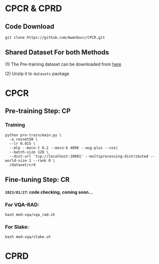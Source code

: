 # CPCR & CPRD


## Code Download
```
git clone https://github.com/Awenbocc/CPCR.git
```

## Shared Dataset For both Methods
(1) The Pre-training dataset can be downloaded from [here](https://drive.google.com/file/d/1vi1bMm_QX8rKdyug40MkG2GPZoAO_QCo/view?usp=sharing)

(2) Unzip it to ```datasets``` package


# CPCR
## Pre-training Step: CP

### Training
```
python pre-train/main.py \
  -a resnet50 \
  --lr 0.015 \
  --mlp --moco-t 0.2 --moco-k 4096 --aug-plus --cos\
  --batch-size 128 \
  --dist-url 'tcp://localhost:10001' --multiprocessing-distributed --world-size 1 --rank 0 \
  /dataset/crd
```

## Fine-tuning Step: CR 
#### `2023/01/27`: code checking, coming soon...
### For VQA-RAD:
```
bash med-vqa/vqa_rad.sh
```
### For Slake:
```
bash med-vqa/slake.sh
```


# CPRD

